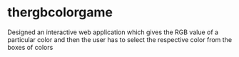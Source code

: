 # thergbcolorgame
Designed an interactive web application which gives the RGB value of a particular color and then the user has to select the respective color from the boxes of colors
